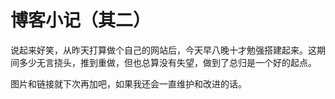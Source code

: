 # 博客小记（其二）


  说起来好笑，从昨天打算做个自己的网站后，今天早八晚十才勉强搭建起来。这期间多少无言挠头，推到重做，但也总算没有失望，做到了总归是一个好的起点。
  
  图片和链接就下次再加吧，如果我还会一直维护和改进的话。



